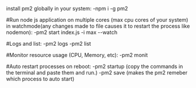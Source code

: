 install pm2 globally in your system:
  -npm i -g pm2

#Run node js application on multiple cores (max cpu cores of your system) in watchmode(any changes made to file causes it to restart the process like nodemon):
  -pm2 start index.js -i max --watch

#Logs and list:
  -pm2 logs
  -pm2 list

#Monitor resource usage (CPU, Memory, etc):
  -pm2 monit

#Auto restart processes on reboot:
  -pm2 startup (copy the commands in the terminal and paste them and run.)
  -pm2 save (makes the pm2 remeber which process to auto start)

